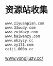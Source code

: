 # 资源站收集
    www.ziyuanpian.com
    www.33uudy.com
    www.zuidazy.com
    www.baiwanzy.com
    www.okzyzy.cc
    www.zy131.com
    caiji.000o.cc
   www.yongjiuzy.cc/